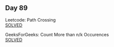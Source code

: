 ## Day 89

Leetcode: Path Crossing   
[SOLVED](https://leetcode.com/problems/path-crossing/description/)

GeeksForGeeks: Count More than n/k Occurences                    
[SOLVED](https://www.geeksforgeeks.org/problems/count-element-occurences/1)